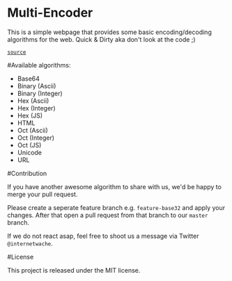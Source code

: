 Multi-Encoder
==================

This is a simple webpage that provides some basic encoding/decoding algorithms for the web. Quick & Dirty aka don't look at the code ;)

 [`source`](https://github.com/internetwache/multi-encoder)


#Available algorithms:

- Base64
- Binary (Ascii)
- Binary (Integer)
- Hex (Ascii)
- Hex (Integer)
- Hex (JS)
- HTML
- Oct (Ascii)
- Oct (Integer)
- Oct (JS)
- Unicode
- URL

#Contribution

If you have another awesome algorithm to share with us, we'd be happy to merge your pull request. 

Please create a seperate feature branch e.g. ```feature-base32``` and apply your changes. After that open a pull request from that branch to our ```master``` branch. 

If we do not react asap, feel free to shoot us a message via Twitter ```@internetwache```. 

#License

This project is released under the MIT license.
